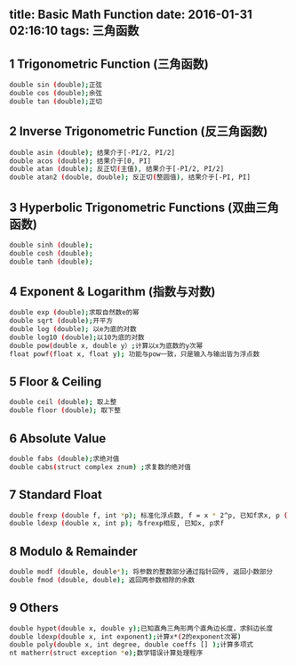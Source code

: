 title: Basic Math Function
date: 2016-01-31 02:16:10
tags: 三角函数 
---

## 1 Trigonometric Function (三角函数)
```bash　　
double sin (double);正弦
double cos (double);余弦
double tan (double);正切
```
## 2 Inverse Trigonometric Function (反三角函数)
```bash
double asin (double); 结果介于[-PI/2, PI/2]
double acos (double); 结果介于[0, PI]
double atan (double); 反正切(主值), 结果介于[-PI/2, PI/2]
double atan2 (double, double); 反正切(整圆值), 结果介于[-PI, PI]
```
## 3 Hyperbolic Trigonometric Functions (双曲三角函数)
```bash
double sinh (double);
double cosh (double);
double tanh (double);
```
## 4 Exponent & Logarithm (指数与对数)
```bash
double exp (double);求取自然数e的幂
double sqrt (double);开平方
double log (double); 以e为底的对数
double log10 (double);以10为底的对数
double pow(double x, double y）;计算以x为底数的y次幂
float powf(float x, float y); 功能与pow一致，只是输入与输出皆为浮点数
```
## 5 Floor & Ceiling
```bash
double ceil (double); 取上整
double floor (double); 取下整
```
## 6 Absolute Value
```bash
double fabs (double);求绝对值
double cabs(struct complex znum) ;求复数的绝对值
```
## 7 Standard Float
```bash
double frexp (double f, int *p); 标准化浮点数, f = x * 2^p, 已知f求x, p ( x介于[0.5, 1] )
double ldexp (double x, int p); 与frexp相反, 已知x, p求f
```
## 8 Modulo & Remainder
```bash
double modf (double, double*); 将参数的整数部分通过指针回传, 返回小数部分
double fmod (double, double); 返回两参数相除的余数
```
## 9 Others
```bash
double hypot(double x, double y);已知直角三角形两个直角边长度，求斜边长度
double ldexp(double x, int exponent);计算x*(2的exponent次幂)
double poly(double x, int degree, double coeffs [] );计算多项式
nt matherr(struct exception *e);数学错误计算处理程序
```